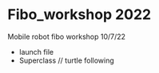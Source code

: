 # Fibo_workshop 2022
Mobile robot fibo workshop 10/7/22
- launch file
- Superclass // turtle following
